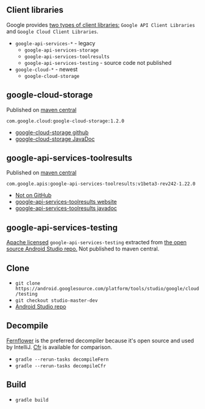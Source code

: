 ## Client libraries

Google provides [two types of client libraries:](https://cloud.google.com/apis/docs/client-libraries-explained) `Google API Client Libraries` and `Google Cloud Client Libraries`.

- `google-api-services-*` - legacy
  - `google-api-services-storage`
  - `google-api-services-toolresults`
  - `google-api-services-testing` - source code not published
- `google-cloud-*` - newest
  - `google-cloud-storage`

## google-cloud-storage

Published on [maven central](https://search.maven.org/#search%7Cga%7C1%7Cg%3A%22com.google.cloud%22%20AND%20a%3A%22google-cloud-storage%22)

`com.google.cloud:google-cloud-storage:1.2.0`

- [google-cloud-storage github](https://github.com/GoogleCloudPlatform/google-cloud-java/tree/master/google-cloud-storage)
- [google-cloud-storage JavaDoc](http://googlecloudplatform.github.io/google-cloud-java/0.20.0/apidocs/?com/google/cloud/storage/package-summary.html)

## google-api-services-toolresults

Published on [maven central](https://search.maven.org/#search%7Cga%7C1%7Cg%3A%22com.google.apis%22%20AND%20a%3A%22google-api-services-toolresults%22)

`com.google.apis:google-api-services-toolresults:v1beta3-rev242-1.22.0`

- [Not on GitHub](https://github.com/google/google-api-java-client)
- [google-api-services-toolresults website](https://developers.google.com/api-client-library/java/apis/toolresults/v1beta3)
- [google-api-services-toolresults javadoc](https://developers.google.com/resources/api-libraries/documentation/toolresults/v1beta3firstparty/java/latest/index.html?overview-summary.html)

## google-api-services-testing

[Apache licensed](https://android.googlesource.com/platform/tools/studio/google/cloud/testing/+/studio-master-dev/firebase-testing/lib/licenses/google-api-services-testing.jar-NOTICE) `google-api-services-testing` extracted from [the open source Android Studio repo.](https://android.googlesource.com/platform/tools/studio/google/cloud/testing/+/studio-master-dev/firebase-testing/lib) Not published to maven central.

## Clone
- `git clone https://android.googlesource.com/platform/tools/studio/google/cloud/testing`
- `git checkout studio-master-dev`
- [Android Studio repo](https://android.googlesource.com/platform/tools/studio/google/cloud/testing/+/studio-master-dev/firebase-testing/lib)

## Decompile

[Fernflower](https://github.com/fesh0r/fernflower) is the preferred decompiler because it's open source and used by IntelliJ. [Cfr](http://www.benf.org/other/cfr/) is available for comparison.

- `gradle --rerun-tasks decompileFern`
- `gradle --rerun-tasks decompileCfr`

## Build

- `gradle build`
